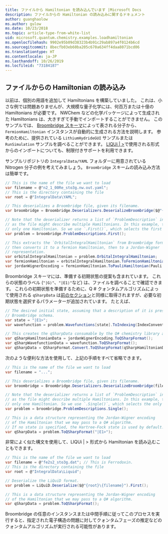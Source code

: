 ```yaml
---
title: ファイルから Hamiltonian を読み込んでいます |Microsoft Docs
description: ファイルからの Hamiltonian の読み込みに関するドキュメント
author: guanghaolow
ms.author: gulow
ms.date: 10/23/2018
ms.topic: article-type-from-white-list
uid: microsoft.quantum.chemistry.examples.loadhamiltonian
ms.openlocfilehash: 9902e95b09d38323b4b91c29ab897a4f0124b6cd
ms.sourcegitcommit: 8becfb03eb60ba205c670a634ff4daa8071bcd06
ms.translationtype: HT
ms.contentlocale: ja-JP
ms.lasthandoff: 10/26/2019
ms.locfileid: "73184187"
---
```

## <a name="loading-a-hamiltonian-from-file"></a>ファイルからの Hamiltonian の読み込み
以前は、個別の用語を追加して Hamiltonians を構築していました。 これは、小さな例では問題ありませんが、大規模な量子化学には、何百万または十億の Hamiltonians が必要です。 NWChem などの化学パッケージによって生成された Hamiltonians は、大きすぎて手動でインポートすることができません。 このサンプルでは、 [Broombridge スキーマ](xref:microsoft.quantum.libraries.chemistry.schema.broombridge)によって表される分子から、`FermionHamiltonian` インスタンスが自動的に生成される方法を説明します。 参考のために、提供されている `LithiumHydrideGUI` サンプルまたは `RunSimulation` サンプルを調べることができます。 [LIQUi | >](https://www.microsoft.com/en-us/research/project/language-integrated-quantum-operations-liqui/)で使用される形式からのインポートについても、制限付きサポートを利用できます。

サンプルリポジトリの `IntegralData/YAML` フォルダーに用意されている Nitrogen 分子の例を考えてみましょう。 `Broombridge` スキームの読み込み方法は簡単です。

```csharp
// This is the name of the file we want to load
var filename = @"n2_1_00Re_sto3g.nw.out.yaml";
// This is the directory containing the file
var root = @"IntegralData\YAML";

// This deserializes a Broombridge file, given its filename.
var broombridge = Broombridge.Deserializers.DeserializeBroombridge($@"{root}\{filename}");

// Note that the deserializer returns a list of `ProblemDescription` instances 
// as the file might describe multiple Hamiltonians. In this example, there is 
// only one Hamiltonian. So we use `.First()`, which selects the first element of the list.
var problem = broombridge.ProblemDescriptions.First();

// This extracts the `OrbitalIntegralHamiltonian` from Broombridge format,
// then converts it to a fermion Hamiltonian, then to a Jordan-Wigner
// representation.
var orbitalIntegralHamiltonian = problem.OrbitalIntegralHamiltonian;
var fermionHamiltonian = orbitalIntegralHamiltonian.ToFermionHamiltonian(IndexConvention.UpDown);
var jordanWignerEncoding = fermionHamiltonian.ToPauliHamiltonian(Pauli.QubitEncoding.JordanWigner);
```

Broombridge スキーマには、準備する初期状態の提案も含まれています。 これらの状態のラベル (`"|G⟩"`、`"|E1⟩"`など) は、ファイルを調べることで確認できます。 これらの初期状態を準備するために、Q # クォンタムアルゴリズムによって使用される `qSharpData` は[前のセクション](xref:microsoft.quantum.chemistry.examples.energyestimate)と同様に取得されますが、必要な初期状態を選択するパラメーターが追加されています。 たとえば、
```csharp
// The desired initial state, assuming that a description of it is present in the
// Broombridge schema.
var state = "|E1>";
var wavefunction = problem.Wavefunctions[state].ToIndexing(IndexConvention.UpDown);

// This creates the qSharpData consumable by the Q# chemistry library algorithms.
var qSharpHamiltonianData = jordanWignerEncoding.ToQSharpFormat();
var qSharpWavefunctionData = wavefunction.ToQSharpFormat();
var qSharpData = QSharpFormat.Convert.ToQSharpFormat(qSharpHamiltonianData, qSharpWavefunctionData);
```

次のような便利な方法を使用して、上記の手順をすべて省略できます。
```csharp
// This is the name of the file we want to load
var filename = "...";

// This deserializes a Broombridge file, given its filename.
var broombridge = Broombridge.Deserializers.DeserializeBroombridge(filename);

// Note that the deserializer returns a list of `ProblemDescription` instances 
// as the file might describe multiple Hamiltonians. In this example, there is 
// only one Hamiltonian. So we use `.Single()`, which selects the only element of the list.
var problem = broombridge.ProblemDescriptions.Single();

// This is a data structure representing the Jordan-Wigner encoding 
// of the Hamiltonian that we may pass to a Q# algorithm.
// If no state is specified, the Hartree-Fock state is used by default.
var qSharpData = problem.ToQSharpFormat("|E1>");
```

非常によく似た構文を使用して、LIQUi | > 形式から Hamiltonian を読み込むこともできます。 

```csharp
// This is the name of the file we want to load
var filename = @"fe2s2_sto3g.dat"; // This is Ferrodoxin.
// This is the directory containing the file
var root = @"IntegralData\Liquid";

// Deserialize the LiQuiD format.
var problem = LiQuiD.Deserialize($@"{root}\{filename}").First();

// This is a data structure representing the Jordan-Wigner encoding 
// of the Hamiltonian that we may pass to a Q# algorithm.
var qSharpData = problem.ToQSharpFormat();
```

Broombridge の任意のインスタンスまたは中間手順に従ってこのプロセスを実行すると、指定された電子構造の問題に対してクォンタムフェーズの推定などのクォンタムアルゴリズムが実行される可能性があります。